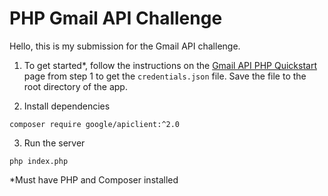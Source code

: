 # PHP Gmail API Challenge

Hello, this is my submission for the Gmail API challenge.

1) To get started*, follow the instructions on the [Gmail API PHP Quickstart](https://developers.google.com/gmail/api/quickstart/php) page from step 1 to get the ```credentials.json``` file.  Save the file to the root directory of the app.

2) Install dependencies

```composer require google/apiclient:^2.0```

3) Run the server

```php index.php```

*Must have PHP and Composer installed